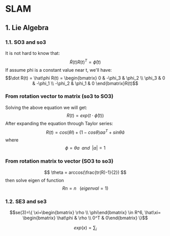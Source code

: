 <script type="text/javascript" src="https://cdn.mathjax.org/mathjax/latest/MathJax.js?config=TeX-AMS_HTML"></script>

# SLAM

## 1. Lie Algebra
### 1.1. SO3 and so3
It is not hard to know that:
$$ \dot R(t)R(t)^T=\hat\phi(t)$$
If assume phi is a constant value near t, we'll have:
$$\dot R(t) = \hat\phi R(t) = \begin{bmatrix}  
0 & -\phi_3 & \phi_2 \\  
\phi_3 & 0 & -\phi_1 \\
-\phi_2 & \phi_1 & 0 
\end{bmatrix}R(t)$$

### From rotation vector to matrix (so3 to SO3)
Solving the above equation we will get:
$$R(t) = exp(t\cdot\hat\phi(t))$$
After expanding the equation through Taylor series:
$$R(t)=cos(\theta I) + (1-cos\theta)aa^T+sin\theta\hat a$$
where $$\phi=\theta a \;\;and\;\;|a|=1$$

### From rotation matrix to vector (SO3 to so3)
$$ \theta = arccos(\frac{tr(R)-1}{2}) $$
then solve eigen of function
$$ Rn=n\;\;\;(eigenval=1)$$

### 1.2. SE3 and se3
$$se(3)=\{ \xi=\begin{bmatrix} \rho \\ \phi\end{bmatrix} \in R^6, \hat\xi= \begin{bmatrix} \hat\phi & \rho \\ 0^T & 0\end{bmatrix} \}$$

$$exp(x) = \sum_i$$
$$$$
$$$$


<!--stackedit_data:
eyJoaXN0b3J5IjpbLTE1NTU0NzI3NywtMjU1MTU4MTUzLDIxMj
MzMjc2MTQsMTc5NjA1NjU3NCwtOTc2MzQ0ODQwLDg1OTY3MjQ3
MSwtMTc2ODgyNTcyNV19
-->